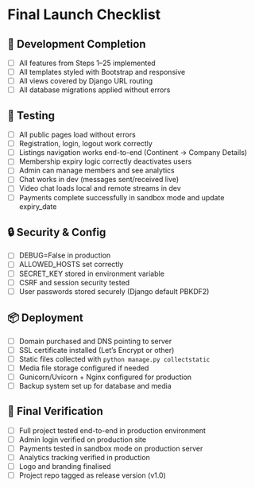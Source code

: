 # Final Launch Checklist

## 🔧 Development Completion
- [ ] All features from Steps 1–25 implemented
- [ ] All templates styled with Bootstrap and responsive
- [ ] All views covered by Django URL routing
- [ ] All database migrations applied without errors

## 🧪 Testing
- [ ] All public pages load without errors
- [ ] Registration, login, logout work correctly
- [ ] Listings navigation works end-to-end (Continent → Company Details)
- [ ] Membership expiry logic correctly deactivates users
- [ ] Admin can manage members and see analytics
- [ ] Chat works in dev (messages sent/received live)
- [ ] Video chat loads local and remote streams in dev
- [ ] Payments complete successfully in sandbox mode and update expiry_date

## 🔒 Security & Config
- [ ] DEBUG=False in production
- [ ] ALLOWED_HOSTS set correctly
- [ ] SECRET_KEY stored in environment variable
- [ ] CSRF and session security tested
- [ ] User passwords stored securely (Django default PBKDF2)

## 📦 Deployment
- [ ] Domain purchased and DNS pointing to server
- [ ] SSL certificate installed (Let’s Encrypt or other)
- [ ] Static files collected with `python manage.py collectstatic`
- [ ] Media file storage configured if needed
- [ ] Gunicorn/Uvicorn + Nginx configured for production
- [ ] Backup system set up for database and media

## 🚀 Final Verification
- [ ] Full project tested end-to-end in production environment
- [ ] Admin login verified on production site
- [ ] Payments tested in sandbox mode on production server
- [ ] Analytics tracking verified in production
- [ ] Logo and branding finalised
- [ ] Project repo tagged as release version (v1.0)
